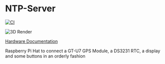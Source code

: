 # NTP-Server

[![CI](https://github.com/Qeteshpony/NTP-Server/actions/workflows/ci.yml/badge.svg?branch=main)](https://github.com/Qeteshpony/NTP-Server/actions/workflows/ci.yml)

![3D Render](https://qeteshpony.github.io/NTP-Server/3D/NTP-Server-3D_top.png)

[Hardware Documentation](https://qeteshpony.github.io/NTP-Server)

Raspberry Pi Hat to connect a GT-U7 GPS Module, a DS3231 RTC, a display and some buttons in an orderly fashion
